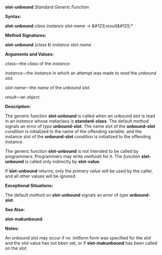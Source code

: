 **slot-unbound** *Standard Generic Function* 



**Syntax:** 



**slot-unbound** *class instance slot-name → \&#123;result\&#125;*\* 



**Method Signatures:** 



**slot-unbound** (*class* **t**) *instance slot-name* 



**Arguments and Values:** 



*class*—the *class* of the *instance*. 



*instance*—the *instance* in which an attempt was made to *read* the *unbound slot*. 



*slot-name*—the *name* of the *unbound slot*. 



*result*—an *object*. 



**Description:** 



The generic function **slot-unbound** is called when an unbound *slot* is read in an *instance* whose metaclass is **standard-class**. The default *method* signals an error of *type* **unbound-slot**. The name slot of the **unbound-slot** *condition* is initialized to the name of the offending variable, and the instance slot of the **unbound-slot** *condition* is initialized to the offending instance. 



The generic function **slot-unbound** is not intended to be called by programmers. Programmers may write *methods* for it. The *function* **slot-unbound** is called only indirectly by **slot-value**. 



If **slot-unbound** returns, only the *primary value* will be used by the caller, and all other values will be ignored. 



**Exceptional Situations:** 



The default *method* on **slot-unbound** signals an error of *type* **unbound-slot**. 



**See Also:** 



**slot-makunbound** 







 



 



**Notes:** 



An unbound *slot* may occur if no :initform form was specified for the *slot* and the *slot* value has not been set, or if **slot-makunbound** has been called on the *slot*. 



